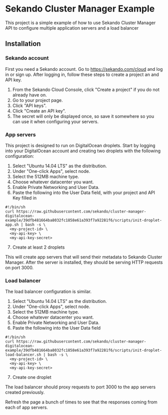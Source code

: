 # Sekando Cluster Manager Example

This project is a simple example of how to use Sekando Cluster Manager API to configure multiple application servers and a load balancer

## Installation

### Sekando account

First you need a Sekando account. Go to <https://sekando.com/cloud> and log in or sign up. After logging in, follow these steps to create a project an and API key.

 1. From the Sekando Cloud Console, click "Create a project" if you do not already have on.
 2. Go to your project page.
 3. Click "API keys".
 4. Click "Create an API key".
 5. The secret will only be displayed once, so save it somewhere so you can use it when configuring your servers.
 
### App servers

This project is designed to run on DigitalOcean droplets. Start by logging into your DigitalOcean account and creating two droplets with the following configuration:

1. Select "Ubuntu 14.04 LTS" as the distribution.
2. Under "One-click Apps", select node.
3. Select the 512MB machine type.
4. Choose whatever datacenter you want.
5. Enable Private Networking and User Data.
6. Paste the following into the User Data field, with your project and API Key filled in
````
#!/bin/sh
curl https://raw.githubusercontent.com/sekando/cluster-manager-digitalocean-example/39dfb481664ba8032fc1858e61a393f7a92281f6/scripts/init-droplet-app.sh | bash -s \
  <my-project-id> \
  <my-api-key> \
  <my-api-key-secret>
````
7. Create at least 2 droplets
 
This will create app servers that will send their metadata to Sekando Cluster Manager. After the server is installed, they should be serving HTTP requests on port 3000.

### Load balancer

The load balancer configuration is similar.

1. Select "Ubuntu 14.04 LTS" as the distribution.
2. Under "One-click Apps", select node.
3. Select the 512MB machine type.
4. Choose whatever datacenter you want.
5. Enable Private Networking and User Data.
6. Paste the following into the User Data field
````
#!/bin/sh
curl https://raw.githubusercontent.com/sekando/cluster-manager-digitalocean-example/39dfb481664ba8032fc1858e61a393f7a92281f6/scripts/init-droplet-load-balancer.sh | bash -s \
  <my-project-id> \
  <my-api-key> \
  <my-api-key-secret>
````
7. Create one droplet

The load balancer should proxy requests to port 3000 to the app servers created previously.

Refresh the page a bunch of times to see that the responses coming from each of app servers.